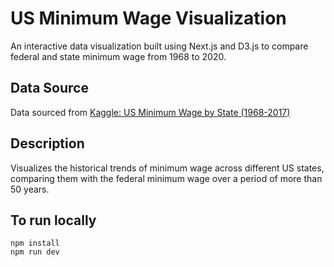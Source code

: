 # US Minimum Wage Visualization

An interactive data visualization built using Next.js and D3.js to compare federal and state minimum wage from 1968 to 2020.

## Data Source
Data sourced from [Kaggle: US Minimum Wage by State (1968-2017)](https://www.kaggle.com/datasets/lislejoem/us-minimum-wage-by-state-from-1968-to-2017/data)

## Description
Visualizes the historical trends of minimum wage across different US states, comparing them with the federal minimum wage over a period of more than 50 years.

## To run locally
```
npm install
npm run dev
```
